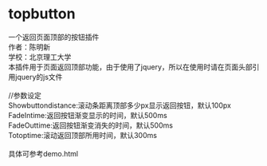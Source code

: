 # topbutton
一个返回页面顶部的按钮插件
<br/>
作者：陈明新
<br/>
学校：北京理工大学
<br/>
本插件用于页面返回顶部功能，由于使用了jquery，所以在使用时请在页面头部引用jquery的js文件
<br/><br/>
//参数设定
<br/>
Showbuttondistance:滚动条距离顶部多少px显示返回按钮，默认100px
<br/>
FadeIntime:返回按钮渐变显示的时间，默认500ms
<br/>
FadeOuttime:返回按钮渐变消失的时间，默认500ms
<br/>
Totoptime:滚动返回顶部所用时间，默认300ms
<br/><br/>
具体可参考demo.html
